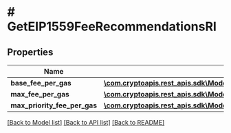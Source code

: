 # # GetEIP1559FeeRecommendationsRI

## Properties

Name | Type | Description | Notes
------------ | ------------- | ------------- | -------------
**base_fee_per_gas** | [**\com.cryptoapis.rest_apis.sdk\Model\GetEIP1559FeeRecommendationsRIBaseFeePerGas**](GetEIP1559FeeRecommendationsRIBaseFeePerGas.md) |  |
**max_fee_per_gas** | [**\com.cryptoapis.rest_apis.sdk\Model\GetEIP1559FeeRecommendationsRIMaxFeePerGas**](GetEIP1559FeeRecommendationsRIMaxFeePerGas.md) |  |
**max_priority_fee_per_gas** | [**\com.cryptoapis.rest_apis.sdk\Model\GetEIP1559FeeRecommendationsRIMaxPriorityFeePerGas**](GetEIP1559FeeRecommendationsRIMaxPriorityFeePerGas.md) |  |

[[Back to Model list]](../../README.md#models) [[Back to API list]](../../README.md#endpoints) [[Back to README]](../../README.md)
